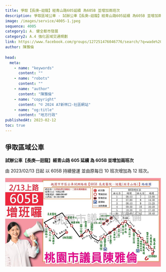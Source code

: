 ```yaml
---
title: 爭取【長庚—迴龍】經青山路605延續 為605B 並增加兩班次
description: 爭取區域公車 - 試辦公車【長庚—迴龍】經青山路605延續 為605B 並增加兩班次
image: /images/service/4005-1.jpeg
sequence: 4005
category1: A. 健全都市發展
category2: A.4 強化區域交通規劃
link: https://www.facebook.com/groups/127251476046776/search/?q=wade%20chan
author: 陳雅倫

head:
  meta:
    - name: "keywords"
      content: ""
    - name: "robots"
      content: ""
    - name: "author"
      content: "陳雅倫"
    - name: "copyright"
      content: "© 2024 A7新林口-社區網站"
    - name: "og:title"
      content: "地方行政"
publishedAt: 2023-02-12
toc: true
---
```


## 爭取區域公車

**試辦公車【長庚—迴龍】經青山路 605 延續 為 605B 並增加兩班次**

由 2023/02/13 日起 以 605B 持續營運 並由原每日 10 班次增加為 12 班次。

![s4005-1.jpeg](/images/service/s4005-1.jpeg)
